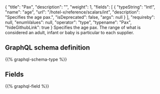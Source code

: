 {
  "title": "Pax",
  "description": "",
  "weight": 1,
  "fields": [
    {
      "typeString": "Int!",
      "name": "age",
      "url": "/hotel-x/reference/scalars/int",
      "description": "Specifies the age pax.",
      "isDeprecated": false,
      "args": null
    }
  ],
  "requireby": null,
  "enumValues": null,
  "operator": "type",
  "typename": "Pax",
  "hideGithubLink": true
}
Specifies the age pax. The range of what is considered an adult, infant or baby is particular to each supplier.
## GraphQL schema definition

{{% graphql-schema-type %}}

## Fields

{{% graphql-field %}}
